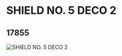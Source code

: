 # SHIELD NO. 5 DECO 2
## 17855
![SHIELD NO. 5 DECO 2](https://lc-www-live-s.legocdn.com/media/bricks/5/2/6077637.jpg)